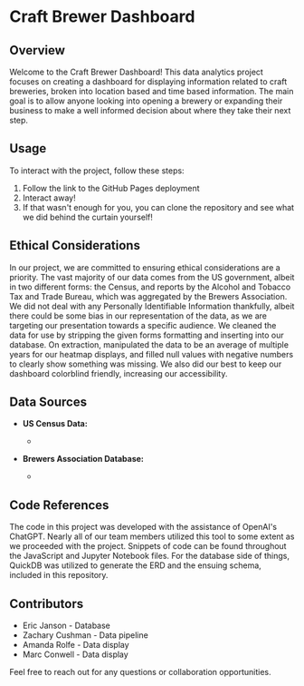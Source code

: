 # Craft Brewer Dashboard

## Overview

Welcome to the Craft Brewer Dashboard! This data analytics project focuses on creating a dashboard for displaying information related to craft breweries, broken into location based and time based information. The main goal is to allow anyone looking into opening a brewery or expanding their business to make a well informed decision about where they take their next step.

## Usage

To interact with the project, follow these steps:

1. Follow the link to the GitHub Pages deployment
2. Interact away!
3. If that wasn't enough for you, you can clone the repository and see what we did behind the curtain yourself!

## Ethical Considerations

In our project, we are committed to ensuring ethical considerations are a priority. The vast majority of our data comes from the US government, albeit in two different forms: the Census, and reports by the Alcohol and Tobacco Tax and Trade Bureau, which was aggregated by the Brewers Association. We did not deal with any Personally Identifiable Information thankfully, albeit there could be some bias in our representation of the data, as we are targeting our presentation towards a specific audience. We cleaned the data for use by stripping the given forms formatting and inserting into our database. On extraction, manipulated the data to be an average of multiple years for our heatmap displays, and filled null values with negative numbers to clearly show something was missing. We also did our best to keep our dashboard colorblind friendly, increasing our accessibility. 

## Data Sources

- **US Census Data:**
  - <citation for census data>
  
- **Brewers Association Database:**
  - <citation for database>

## Code References

The code in this project was developed with the assistance of OpenAI's ChatGPT. Nearly all of our team members utilized this tool to some extent as we proceeded with the project. Snippets of code can be found throughout the JavaScript and Jupyter Notebook files. For the database side of things, QuickDB was utilized to generate the ERD and the ensuing schema, included in this repository.

## Contributors

- Eric Janson - Database
- Zachary Cushman - Data pipeline
- Amanda Rolfe - Data display
- Marc Conwell - Data display

Feel free to reach out for any questions or collaboration opportunities.
